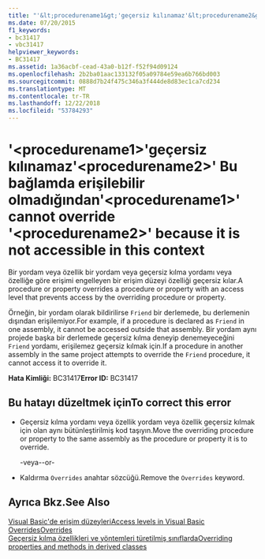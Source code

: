 ```yaml
---
title: "'&lt;procedurename1&gt;'geçersiz kılınamaz'&lt;procedurename2&gt;' Bu bağlamda erişilebilir olmadığından"
ms.date: 07/20/2015
f1_keywords:
- bc31417
- vbc31417
helpviewer_keywords:
- BC31417
ms.assetid: 1a36acbf-cead-43a0-b12f-f52f94d09124
ms.openlocfilehash: 2b2ba01aac133132f05a09784e59ea6b766bd003
ms.sourcegitcommit: 0888d7b24f475c346a3f444de8d83ec1ca7cd234
ms.translationtype: MT
ms.contentlocale: tr-TR
ms.lasthandoff: 12/22/2018
ms.locfileid: "53784293"
---
```

# <a name="ltprocedurename1gt-cannot-override-ltprocedurename2gt-because-it-is-not-accessible-in-this-context"></a><span data-ttu-id="63aaa-102">'&lt;procedurename1&gt;'geçersiz kılınamaz'&lt;procedurename2&gt;' Bu bağlamda erişilebilir olmadığından</span><span class="sxs-lookup"><span data-stu-id="63aaa-102">'&lt;procedurename1&gt;' cannot override '&lt;procedurename2&gt;' because it is not accessible in this context</span></span>
<span data-ttu-id="63aaa-103">Bir yordam veya özellik bir yordam veya geçersiz kılma yordamı veya özelliğe göre erişimi engelleyen bir erişim düzeyi özelliği geçersiz kılar.</span><span class="sxs-lookup"><span data-stu-id="63aaa-103">A procedure or property overrides a procedure or property with an access level that prevents access by the overriding procedure or property.</span></span>  
  
 <span data-ttu-id="63aaa-104">Örneğin, bir yordam olarak bildirilirse `Friend` bir derlemede, bu derlemenin dışından erişilemiyor.</span><span class="sxs-lookup"><span data-stu-id="63aaa-104">For example, if a procedure is declared as `Friend` in one assembly, it cannot be accessed outside that assembly.</span></span> <span data-ttu-id="63aaa-105">Bir yordam aynı projede başka bir derlemede geçersiz kılma deneyip denemeyeceğini `Friend` yordamı, erişilemez geçersiz kılmak için.</span><span class="sxs-lookup"><span data-stu-id="63aaa-105">If a procedure in another assembly in the same project attempts to override the `Friend` procedure, it cannot access it to override it.</span></span>  
  
 <span data-ttu-id="63aaa-106">**Hata Kimliği:** BC31417</span><span class="sxs-lookup"><span data-stu-id="63aaa-106">**Error ID:** BC31417</span></span>  
  
## <a name="to-correct-this-error"></a><span data-ttu-id="63aaa-107">Bu hatayı düzeltmek için</span><span class="sxs-lookup"><span data-stu-id="63aaa-107">To correct this error</span></span>  
  
-   <span data-ttu-id="63aaa-108">Geçersiz kılma yordamı veya özellik yordam veya özellik geçersiz kılmak için olan aynı bütünleştirilmiş kod taşıyın.</span><span class="sxs-lookup"><span data-stu-id="63aaa-108">Move the overriding procedure or property to the same assembly as the procedure or property it is to override.</span></span>  
  
     <span data-ttu-id="63aaa-109">-veya-</span><span class="sxs-lookup"><span data-stu-id="63aaa-109">-or-</span></span>  
  
-   <span data-ttu-id="63aaa-110">Kaldırma `Overrides` anahtar sözcüğü.</span><span class="sxs-lookup"><span data-stu-id="63aaa-110">Remove the `Overrides` keyword.</span></span>  
  
## <a name="see-also"></a><span data-ttu-id="63aaa-111">Ayrıca Bkz.</span><span class="sxs-lookup"><span data-stu-id="63aaa-111">See Also</span></span>  
 [<span data-ttu-id="63aaa-112">Visual Basic'de erişim düzeyleri</span><span class="sxs-lookup"><span data-stu-id="63aaa-112">Access levels in Visual Basic</span></span>](../../visual-basic/programming-guide/language-features/declared-elements/access-levels.md)  
 [<span data-ttu-id="63aaa-113">Overrides</span><span class="sxs-lookup"><span data-stu-id="63aaa-113">Overrides</span></span>](../../visual-basic/language-reference/modifiers/overrides.md)  
 [<span data-ttu-id="63aaa-114">Geçersiz kılma özellikleri ve yöntemleri türetilmiş sınıflarda</span><span class="sxs-lookup"><span data-stu-id="63aaa-114">Overriding properties and methods in derived classes</span></span>](~/docs/visual-basic/programming-guide/language-features/objects-and-classes/inheritance-basics.md#overriding-properties-and-methods-in-derived-classes)
